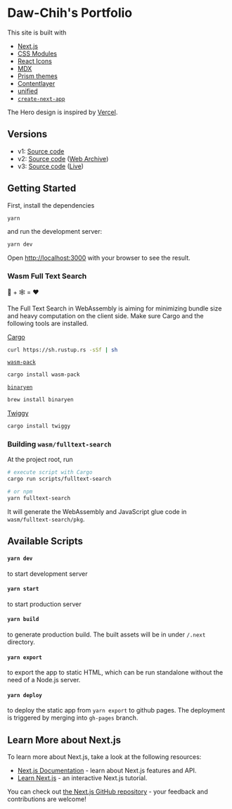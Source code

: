 # Daw-Chih's Portfolio

This site is built with

- [Next.js](https://nextjs.org/)
- [CSS Modules](https://github.com/css-modules/css-modules)
- [React Icons](https://react-icons.github.io/react-icons/)
- [MDX](https://mdxjs.com/)
- [Prism themes](https://github.com/PrismJS/prism-themes)
- [Contentlayer](https://www.contentlayer.dev)
- [unified](https://github.com/unifiedjs/unified)
- [`create-next-app`](https://github.com/vercel/next.js/tree/canary/packages/create-next-app)

The Hero design is inspired by [Vercel](https://vercel.com/).

## Versions

- v1: [Source code](https://github.com/DawChihLiou/dawchihliou.github.io/tree/archive/1.0)
- v2: [Source code](https://github.com/DawChihLiou/dawchihliou.github.io/tree/v2.4.3) ([Web Archive](https://web.archive.org/web/20220207143307/https://dawchihliou.github.io/))
- v3: [Source code](https://github.com/DawChihLiou/dawchihliou.github.io/tree/3.0.0) ([Live](https://dawchihliou.github.io))

## Getting Started

First, install the dependencies

```bash
yarn
```

and run the development server:

```bash
yarn dev
```

Open [http://localhost:3000](http://localhost:3000) with your browser to see the result.

### Wasm Full Text Search

🦀 + 🕸 = ❤️

The Full Text Search in WebAssembly is aiming for minimizing bundle size and heavy computation on the client side. Make sure Cargo and the following tools are installed. 

[Cargo](https://doc.rust-lang.org/cargo/getting-started/installation.html)

```bash
curl https://sh.rustup.rs -sSf | sh
```

[`wasm-pack`](https://rustwasm.github.io/docs/wasm-pack/introduction.html)

```bash
cargo install wasm-pack
```

[`binaryen`](https://github.com/WebAssembly/binaryen)

```bash
brew install binaryen
```

[Twiggy](https://rustwasm.github.io/twiggy/index.html)

```bash
cargo install twiggy
```

### Building `wasm/fulltext-search`

At the project root, run

```bash
# execute script with Cargo
cargo run scripts/fulltext-search

# or npm
yarn fulltext-search
```

It will generate the WebAssembly and JavaScript glue code in `wasm/fulltext-search/pkg`.


## Available Scripts

#### `yarn dev`

to start development server

#### `yarn start`

to start production server

#### `yarn build`

to generate production build. The built assets will be in under `/.next` directory.

#### `yarn export`

to export the app to static HTML, which can be run standalone without the need of a Node.js server.

#### `yarn deploy`

to deploy the static app from `yarn export` to github pages. The deployment is triggered by merging into `gh-pages` branch.

## Learn More about Next.js

To learn more about Next.js, take a look at the following resources:

- [Next.js Documentation](https://nextjs.org/docs) - learn about Next.js features and API.
- [Learn Next.js](https://nextjs.org/learn) - an interactive Next.js tutorial.

You can check out [the Next.js GitHub repository](https://github.com/vercel/next.js/) - your feedback and contributions are welcome!
